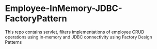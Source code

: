 # Employee-InMemory-JDBC-FactoryPattern
This repo contains servlet, filters implementations of employee CRUD operations using in-memory and JDBC connectivity using Factory Design Patterns
